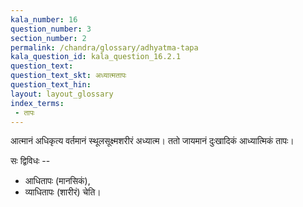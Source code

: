 ```yaml
---
kala_number: 16
question_number: 3
section_number: 2
permalink: /chandra/glossary/adhyatma-tapa
kala_question_id: kala_question_16.2.1
question_text: 
question_text_skt: अध्यात्मतापः
question_text_hin: 
layout: layout_glossary
index_terms:
 - तापः
---
```


<!-- skt-start -->
आत्मानं अधिकृत्य वर्तमानं स्थूलसूक्ष्मशरीरं अध्यात्म। ततो जायमानं दुःखादिकं आध्यात्मिकं तापः। 

सः द्विविधः -- 

- आधितापः (मानसिकं),
- व्याधितापः (शारीरं) चेति।
<!-- skt-end -->

<!-- eng-start -->
<!-- eng-end -->
